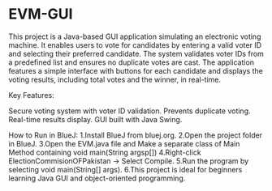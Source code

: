 # EVM-GUI
This project is a Java-based GUI application simulating an electronic voting machine. It enables users to vote for candidates by entering a valid voter ID and selecting their preferred candidate. The system validates voter IDs from a predefined list and ensures no duplicate votes are cast.
The application features a simple interface with buttons for each candidate and displays the voting results, including total votes and the winner, in real-time.

Key Features:

Secure voting system with voter ID validation.
Prevents duplicate voting.
Real-time results display.
GUI built with Java Swing.

How to Run in BlueJ:
1.Install BlueJ from bluej.org.
2.Open the project folder in BlueJ.
3.Open the EVM.java file and Make a separate class of Main Method containing void main(String argsp[])
4.Right-click ElectionCommisionOFPakistan → Select Compile.
5.Run the program by selecting void main(String[] args).
6.This project is ideal for beginners learning Java GUI and object-oriented programming.
